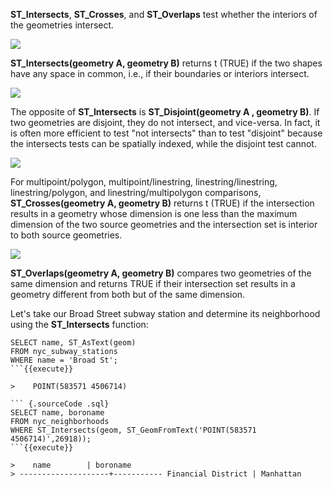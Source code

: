 **ST_Intersects**, **ST_Crosses**, and **ST_Overlaps** test whether the interiors
of the geometries intersect.

![](assets/spatial_relationships/st_intersects.png)

**ST_Intersects(geometry A, geometry B)** returns t (TRUE) if the two
shapes have any space in common, i.e., if their boundaries or interiors
intersect.

![](assets/spatial_relationships/st_disjoint.png)

The opposite of **ST_Intersects** is **ST_Disjoint(geometry A , geometry B)**.
If two geometries are disjoint, they do not intersect, and vice-versa.
In fact, it is often more efficient to test "not intersects" than to
test "disjoint" because the intersects tests can be spatially indexed,
while the disjoint test cannot.

![](assets/spatial_relationships/st_crosses.png)

For multipoint/polygon, multipoint/linestring, linestring/linestring,
linestring/polygon, and linestring/multipolygon comparisons,
**ST_Crosses(geometry A, geometry B)** returns t (TRUE) if the intersection
results in a geometry whose dimension is one less than the maximum
dimension of the two source geometries and the intersection set is
interior to both source geometries.

![](assets/spatial_relationships/st_overlaps.png)

**ST_Overlaps(geometry A, geometry B)** compares two geometries of the same
dimension and returns TRUE if their intersection set results in a
geometry different from both but of the same dimension.

Let's take our Broad Street subway station and determine its
neighborhood using the **ST_Intersects** function:

``` {.sourceCode .sql}
SELECT name, ST_AsText(geom)
FROM nyc_subway_stations
WHERE name = 'Broad St';
```{{execute}}

>    POINT(583571 4506714)

``` {.sourceCode .sql}
SELECT name, boroname
FROM nyc_neighborhoods
WHERE ST_Intersects(geom, ST_GeomFromText('POINT(583571 4506714)',26918));
```{{execute}}

>    name        | boroname
> --------------------+----------- Financial District | Manhattan
